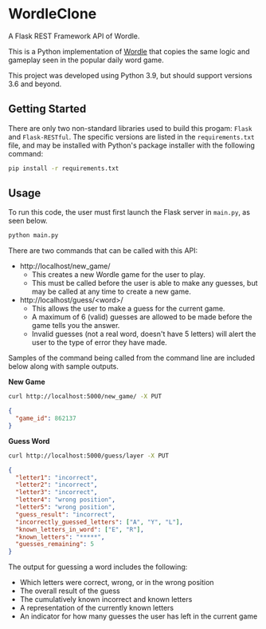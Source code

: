 # WordleClone
A Flask REST Framework API of Wordle.

This is a Python implementation of [Wordle](https://www.nytimes.com/games/wordle/index.html) that copies the same 
logic and gameplay seen in the popular daily word game.

This project was developed using Python 3.9, but should support versions 3.6 and beyond.

## Getting Started
There are only two non-standard libraries used to build this progam: `Flask` and `Flask-RESTful`. The specific
versions are listed in the `requirements.txt` file, and may be installed with Python's package installer with the
following command:

```bash
pip install -r requirements.txt
```

## Usage
To run this code, the user must first launch the Flask server in `main.py`, as seen below. 
```bash
python main.py
```

There are two commands that can be called with this API:
* http://localhost/new_game/
    * This creates a new Wordle game for the user to play. 
    * This must be called before the user is able to make any guesses, 
    but may be called at any time to create a new game. 
* http://localhost/guess/\<word>/
    * This allows the user to make a guess for the current game. 
    * A maximum of 6 (valid) guesses are allowed to be made before the 
    game tells you the answer. 
    * Invalid guesses (not a real word, doesn't have 5 letters) will alert 
    the user to the type of error they have made.

Samples of the command being called from the command line are included below along with sample outputs. 

<b>New Game</b>
```bash
curl http://localhost:5000/new_game/ -X PUT
```
```json
{
  "game_id": 862137
}
```

<b>Guess Word</b>
```bash
curl http://localhost:5000/guess/layer -X PUT
```
```json
{
  "letter1": "incorrect", 
  "letter2": "incorrect", 
  "letter3": "incorrect", 
  "letter4": "wrong position", 
  "letter5": "wrong position", 
  "guess_result": "incorrect", 
  "incorrectly_guessed_letters": ["A", "Y", "L"], 
  "known_letters_in_word": ["E", "R"], 
  "known_letters": "*****", 
  "guesses_remaining": 5
}
```
The output for guessing a word includes the following:
* Which letters were correct, wrong, or in the wrong position
* The overall result of the guess
* The cumulatively known incorrect and known letters
* A representation of the currently known letters
* An indicator for how many guesses the user has left in the current game
